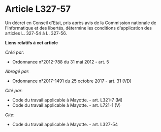 # Article L327-57

Un décret en Conseil d'Etat, pris après avis de la Commission nationale de l'informatique et des libertés, détermine les
conditions d'application des articles L. 327-54 à L. 327-56.

**Liens relatifs à cet article**

_Créé par_:

  - Ordonnance n°2012-788 du 31 mai 2012 - art. 5

_Abrogé par_:

  - Ordonnance n°2017-1491 du 25 octobre 2017 - art. 31 (VD)

_Cité par_:

  - Code du travail applicable à Mayotte. - art. L321-7 (M)
  - Code du travail applicable à Mayotte. - art. L721-1 (V)

_Cite_:

  - Code du travail applicable à Mayotte. - art. L327-54
